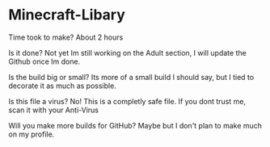 # Minecraft-Libary
Time took to make? About 2 hours

Is it done? Not yet Im still working on the Adult section, I will update the Github once Im done.

Is the build big or small? Its more of a small build I should say, but I tied to decorate it as much as possible.

Is this file a virus? No! This is a completly safe file. If you dont trust me, scan it with your Anti-Virus

Will you make more builds for GitHub? Maybe but I don't plan to make much on my profile.
